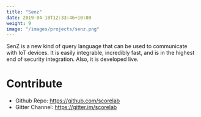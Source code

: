 ```yaml
---
title: "Senz"
date: 2019-04-18T12:33:46+10:00
weight: 9
image: "/images/projects/senz.png"
---
```

SenZ is a new kind of query language that can be used to communicate with IoT devices. It is easily integrable, incredibly fast, and is in the highest end of security integration. Also, it is developed live.

# Contribute
- Github Repo: <https://github.com/scorelab>
- Gitter Channel: <https://gitter.im/scorelab>